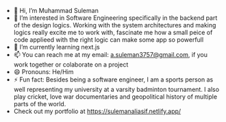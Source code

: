 - 👋 Hi, I’m Muhammad Suleman
- 👀 I’m interested in Software Engineering specifically in the backend part of the design logics. Working with the system architectures and making logics really excite me to work with, fascinate me how a small peice of code applieed with the right logic can make some app so powerfull 
- 🌱 I’m currently learning next.js
- 📫 You can reach me at my email: a.suleman3757@gmail.com, if you work together or colaborate on a project
- 😄 Pronouns: He/Him
- ⚡ Fun fact: Besides being a software engineer, I am a sports person as well representing my university at a varsity badminton tournament. I also play cricket, love war documentaries and geopolitical history of multiple parts of the world.
- Check out my portfolio at https://sulemanaliasif.netlify.app/
<!---
SulemanAli-Asif/SulemanAli-Asif is a ✨ special ✨ repository because its `README.md` (this file) appears on your GitHub profile.
You can click the Preview link to take a look at your changes.
--->
